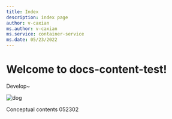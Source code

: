 ```yaml
---
title: Index
description: index page
author: v-caxian
ms.author: v-caxian
ms.service: container-service
ms.date: 05/23/2022
---
```


# Welcome to docs-content-test!

Develop~

![dog](./images/cat.jpg)

Conceptual contents 052302
